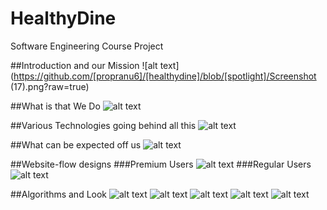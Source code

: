 # HealthyDine
Software Engineering Course Project

##Introduction and our Mission
![alt text](https://github.com/[propranu6]/[healthydine]/blob/[spotlight]/Screenshot (17).png?raw=true)

##What is that We Do
![alt text](https://github.com/[propranu6]/[healthydine]/blob/[spotlight]/intro.jpg?raw=true)

##Various Technologies going behind all this
![alt text](https://github.com/[propranu6]/[healthydine]/blob/[spotlight]/intro.jpg?raw=true)

##What can be expected off us
![alt text](https://github.com/[propranu6]/[healthydine]/blob/[spotlight]/intro.jpg?raw=true)

##Website-flow designs
###Premium Users
![alt text](https://github.com/[propranu6]/[healthydine]/blob/[spotlight]/intro.jpg?raw=true)
###Regular Users
![alt text](https://github.com/[propranu6]/[healthydine]/blob/[spotlight]/intro.jpg?raw=true)

##Algorithms and Look
![alt text](https://github.com/[propranu6]/[healthydine]/blob/[spotlight]/intro.jpg?raw=true)
![alt text](https://github.com/[propranu6]/[healthydine]/blob/[spotlight]/intro.jpg?raw=true)
![alt text](https://github.com/[propranu6]/[healthydine]/blob/[spotlight]/intro.jpg?raw=true)
![alt text](https://github.com/[propranu6]/[healthydine]/blob/[spotlight]/intro.jpg?raw=true)
![alt text](https://github.com/[propranu6]/[healthydine]/blob/[spotlight]/intro.jpg?raw=true)
